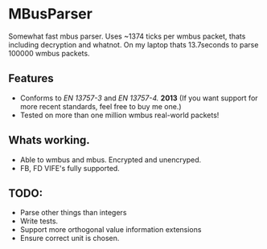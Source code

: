 # MBusParser
Somewhat fast mbus parser. Uses ~1374 ticks per wmbus packet, thats including decryption and whatnot. On my laptop thats 13.7seconds to parse 100000 wmbus packets.

## Features
 - Conforms to _EN 13757-3_ and _EN 13757-4._ **2013** (If you want support for more recent standards, feel free to buy me one.)
 - Tested on more than one million wmbus real-world packets!

## Whats working.
- Able to wmbus and mbus. Encrypted and unencryped.
- FB, FD VIFE's fully supported.

## TODO:

- Parse other things than integers
- Write tests.
- Support more orthogonal value information extensions
- Ensure correct unit is chosen.
